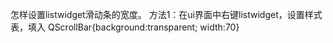 
怎样设置listwidget滑动条的宽度。
	方法1：在ui界面中右键listwidget，设置样式表，填入 QScrollBar{background:transparent; width:70}